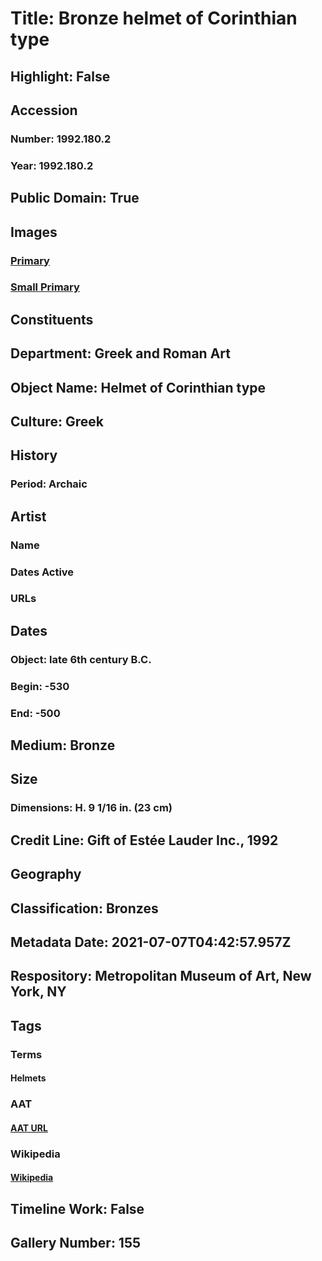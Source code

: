 # Title: Bronze helmet of Corinthian type
## Highlight: False
## Accession
### Number: 1992.180.2
### Year: 1992.180.2
## Public Domain: True
## Images
### [Primary](https://images.metmuseum.org/CRDImages/gr/original/260020.jpg)
### [Small Primary](https://images.metmuseum.org/CRDImages/gr/web-large/260020.jpg)
## Constituents
## Department: Greek and Roman Art
## Object Name: Helmet of Corinthian type
## Culture: Greek
## History
### Period: Archaic
## Artist
### Name
### Dates Active
### URLs
## Dates
### Object: late 6th century B.C.
### Begin: -530
### End: -500
## Medium: Bronze
## Size
### Dimensions: H. 9 1/16 in. (23 cm)
## Credit Line: Gift of Estée Lauder Inc., 1992
## Geography
## Classification: Bronzes
## Metadata Date: 2021-07-07T04:42:57.957Z
## Respository: Metropolitan Museum of Art, New York, NY
## Tags
### Terms
#### Helmets
### AAT
#### [AAT URL](http://vocab.getty.edu/page/aat/300036794)
### Wikipedia
#### [Wikipedia]()
## Timeline Work: False
## Gallery Number: 155